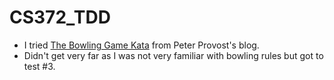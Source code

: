# CS372_TDD

  * I tried [The Bowling Game Kata](http://www.peterprovost.org/blog/2012/05/02/kata-the-only-way-to-learn-tdd/) from Peter Provost's blog. 
  * Didn't get very far as I was not very familiar with bowling rules but got to test #3.
